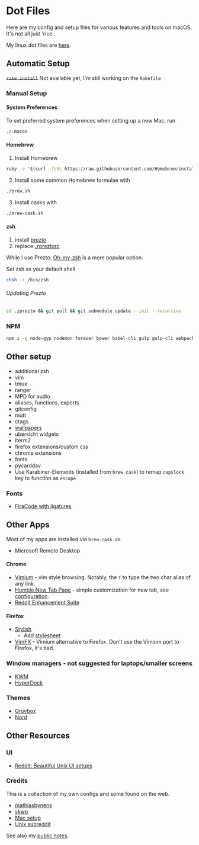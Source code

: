 # Dot Files

Here are my config and setup files for various features and tools on macOS. It's not all just 'rice'.

My linux dot files are [here](https://github.com/brettinternet/dotfiles-linux).

## Automatic Setup
~~```rake install```~~
Not available yet, I'm still working on the `Rakefile`

### Manual Setup
#### System Preferences
To set preferred system preferences when setting up a new Mac, run
```sh
./.macos
```

#### Homebrew
1. Install Homebrew
```sh
ruby -e "$(curl -fsSL https://raw.githubusercontent.com/Homebrew/install/master/install)"
```

2. Install some common Homebrew formulae with
```sh
./brew.sh
```

3. Install casks with
```sh
./brew-cask.sh
```

#### zsh
1. install [prezto](https://github.com/sorin-ionescu/prezto)
2. replace [.zpreztorc](./zsh/prezto-override)

While I use Prezto, [Oh-my-zsh](https://github.com/robbyrussell/oh-my-zsh) is a more popular option.


Set zsh as your default shell
```sh
chsh -s /bin/zsh
```

###### Updating Prezto
```sh
cd .zprezto && git pull && git submodule update --init --recursive
```

### NPM
```sh
npm i -g node-gyp nodemon forever bower babel-cli gulp gulp-cli webpack webpack-dev-server
```

## Other setup
- additional zsh
- vim
- tmux
- ranger
- MPD for audio
- aliases, functions, exports
- gitconfig
- mutt
- ctags
- [wallpapers](./walls)
- ubersicht widgets
- iterm2
- firefox extensions/custom css
- chrome extensions
- fonts
- pycarddav
- Use Karabiner-Elements (installed from `brew cask`) to remap `capslock` key to function as `escape`

### Fonts
- [FiraCode with ligatures](https://github.com/tonsky/FiraCode)


## Other Apps
Most of my apps are installed via `brew-cask.sh`.
- Microsoft Remote Desktop

#### Chrome
- [Vimium](https://chrome.google.com/webstore/detail/vimium/dbepggeogbaibhgnhhndojpepiihcmeb?hl=en) - vim style browsing. Notably, the `f` to type the two char alias of any link.
- [Humble New Tab Page](https://chrome.google.com/webstore/detail/humble-new-tab-page/mfgdmpfihlmdekaclngibpjhdebndhdj?hl=en) - simple customization for new tab, see [configuration](./chrome/humble-tab-settings.json).
- [Reddit Enhancement Suite](https://chrome.google.com/webstore/detail/reddit-enhancement-suite/kbmfpngjjgdllneeigpgjifpgocmfgmb?hl=en-US)

#### Firefox
- [Stylish](https://addons.mozilla.org/en-US/firefox/addon/stylish/)
  - Add [stylesheet](./firefox/gruvfox.less)
- [VimFX](https://addons.mozilla.org/en-us/firefox/addon/vimfx/developers) - Vimium alternative to Firefox. Don't use the Vimium port to Firefox, it's bad.

### Window managers - not suggested for laptops/smaller screens
- [KWM](https://github.com/koekeishiya/kwm)
- [HyperDock](https://bahoom.com/hyperdock/)

### Themes
- [Gruvbox](https://github.com/morhetz/gruvbox)
- [Nord](https://github.com/arcticicestudio/nord)

## Other Resources
### UI
- [Reddit: Beautiful Unix UI setups](https://www.reddit.com/r/unixporn/)

### Credits
This is a collection of my own configs and some found on the web.
- [mathiasbynens](https://github.com/mathiasbynens/dotfiles)
- [skwp](https://github.com/skwp/dotfiles)
- [Mac setup](http://sourabhbajaj.com/mac-setup/index.html)
- [Unix subreddit](https://reddit.com/r/unixporn)


See also my [public notes](https://github.com/brettinternet/public-notes).
